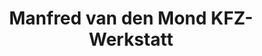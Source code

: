 ---
title: "Manfred van den Mond KFZ-Werkstatt"
url: /monheim-am-rhein/manfred-van-den-mond-kfz-werkstatt/
shop: Autowerkstatt
---